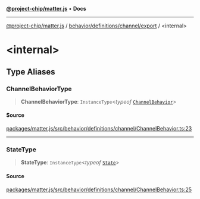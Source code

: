 [**@project-chip/matter.js**](../../../../../README.md) • **Docs**

***

[@project-chip/matter.js](../../../../../modules.md) / [behavior/definitions/channel/export](../README.md) / \<internal\>

# \<internal\>

## Type Aliases

### ChannelBehaviorType

> **ChannelBehaviorType**: `InstanceType`\<*typeof* [`ChannelBehavior`](../README.md#channelbehavior)\>

#### Source

[packages/matter.js/src/behavior/definitions/channel/ChannelBehavior.ts:23](https://github.com/project-chip/matter.js/blob/7a8cbb56b87d4ccf34bec5a9a95ab40a1711324f/packages/matter.js/src/behavior/definitions/channel/ChannelBehavior.ts#L23)

***

### StateType

> **StateType**: `InstanceType`\<*typeof* [`State`](../classes/ChannelServer.md#state-1)\>

#### Source

[packages/matter.js/src/behavior/definitions/channel/ChannelBehavior.ts:25](https://github.com/project-chip/matter.js/blob/7a8cbb56b87d4ccf34bec5a9a95ab40a1711324f/packages/matter.js/src/behavior/definitions/channel/ChannelBehavior.ts#L25)
